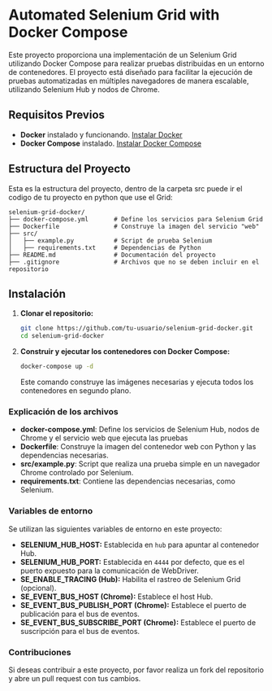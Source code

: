 # Automated Selenium Grid with Docker Compose
Este proyecto proporciona una implementación de un Selenium Grid utilizando Docker Compose para realizar pruebas distribuidas en un entorno de contenedores. El proyecto está diseñado para facilitar la ejecución de pruebas automatizadas en múltiples navegadores de manera escalable, utilizando Selenium Hub y nodos de Chrome.

## Requisitos Previos

- **Docker** instalado y funcionando. [Instalar Docker](https://www.docker.com/)
- **Docker Compose** instalado. [Instalar Docker Compose](https://docs.docker.com/compose/install/)

## Estructura del Proyecto
Esta es la estructura del proyecto, dentro de la carpeta src puede ir el codigo de tu proyecto en python que use el Grid:
```
selenium-grid-docker/
├── docker-compose.yml       # Define los servicios para Selenium Grid
├── Dockerfile               # Construye la imagen del servicio "web"
├── src/
│   ├── example.py           # Script de prueba Selenium
│   ├── requirements.txt     # Dependencias de Python
├── README.md                # Documentación del proyecto
├── .gitignore               # Archivos que no se deben incluir en el repositorio
```


## Instalación

1. **Clonar el repositorio:**

    ```bash
    git clone https://github.com/tu-usuario/selenium-grid-docker.git
    cd selenium-grid-docker
    ```

2. **Construir y ejecutar los contenedores con Docker Compose:**
    ```bash
    docker-compose up -d
    ```

    Este comando construye las imágenes necesarias y ejecuta todos los contenedores en segundo plano.

### Explicación de los archivos
- **docker-compose.yml**: Define los servicios de Selenium Hub, nodos de Chrome y el servicio web que ejecuta las pruebas
- **Dockerfile**: Construye la imagen del contenedor web con Python y las dependencias necesarias.
- **src/example.py**: Script que realiza una prueba simple en un navegador Chrome controlado por Selenium.
- **requirements.txt**: Contiene las dependencias necesarias, como Selenium.

### Variables de entorno

Se utilizan las siguientes variables de entorno en este proyecto:

- **SELENIUM_HUB_HOST:** Establecida en `hub` para apuntar al contenedor Hub.
- **SELENIUM_HUB_PORT:** Establecida en `4444` por defecto, que es el puerto expuesto para la comunicación de WebDriver.
- **SE_ENABLE_TRACING (Hub):** Habilita el rastreo de Selenium Grid (opcional).
- **SE_EVENT_BUS_HOST (Chrome):** Establece el host Hub.
- **SE_EVENT_BUS_PUBLISH_PORT (Chrome):** Establece el puerto de publicación para el bus de eventos.
- **SE_EVENT_BUS_SUBSCRIBE_PORT (Chrome):** Establece el puerto de suscripción para el bus de eventos.

### Contribuciones
Si deseas contribuir a este proyecto, por favor realiza un fork del repositorio y abre un pull request con tus cambios.